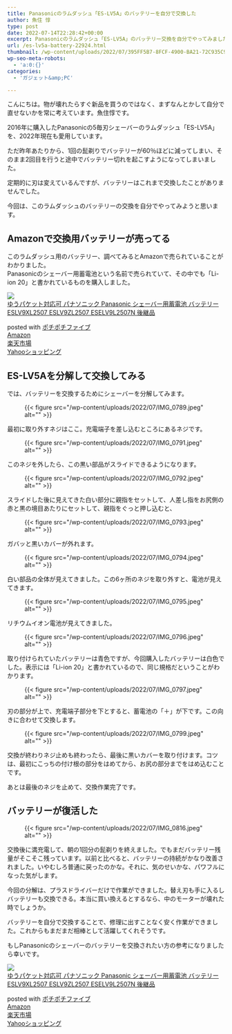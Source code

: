 ```yaml
---
title: Panasonicのラムダッシュ「ES-LV5A」のバッテリーを自分で交換した
author: 魚住 惇
type: post
date: 2022-07-14T22:28:42+00:00
excerpt: Panasonicのラムダッシュ「ES-LV5A」のバッテリー交換を自分でやってみました。
url: /es-lv5a-battery-22924.html
thumbnail: /wp-content/uploads/2022/07/395FF5B7-8FCF-4900-BA21-72C935C93E5B.jpeg
wp-seo-meta-robots:
  - 'a:0:{}'
categories:
  - 'ガジェット&amp;PC'

---
```

こんにちは。物が壊れたらすぐ新品を買うのではなく、まずなんとかして自分で直せないかを常に考えています。魚住惇です。

2016年に購入したPanasonicの5毎刃シェーバーのラムダッシュ「ES-LV5A」を、2022年現在も愛用しています。

ただ昨年あたりから、1回の髭剃りでバッテリーが60％ほどに減ってしまい、そのまま2回目を行うと途中でバッテリー切れを起こすようになってしまいました。

定期的に刃は変えているんですが、バッテリーはこれまで交換したことがありませんでした。

今回は、このラムダッシュのバッテリーの交換を自分でやってみようと思います。

## Amazonで交換用バッテリーが売ってる

このラムダッシュ用のバッテリー、調べてみるとAmazonで売られていることがわかりました。  
Panasonicのシェーバー用蓄電池という名前で売られていて、その中でも「Li-ion 20」と書かれているものを購入しました。

<div class="cstmreba">
  <div class="kaerebalink-box">
    <div class="kaerebalink-image">
      <a href="https://www.amazon.co.jp/dp/B07LG5VQD3?tag=jun3010me-22&#038;linkCode=ogi&#038;th=1&#038;psc=1" target="_blank" rel="noopener"><img decoding="async" src="https://m.media-amazon.com/images/I/412lAr12ZqL._SL160_.jpg" style="border: none;" /></a>
    </div>
    <div class="kaerebalink-info">
      <div class="kaerebalink-name">
        <a href="https://www.amazon.co.jp/dp/B07LG5VQD3?tag=jun3010me-22&#038;linkCode=ogi&#038;th=1&#038;psc=1" target="_blank" rel="noopener">ゆうパケット対応可 パナソニック Panasonic シェーバー用蓄電池 バッテリー ESLV9XL2507 ESLV9ZL2507 ESELV9L2507N 後継品</a></p>
        <div class="kaerebalink-powered-date">
          posted with <a href="http://192.168.11.200:8000/pochipochi5.php" rel="nofollow noopener" target="_blank">ポチポチファイブ</a>
        </div>
      </div>
      <div class="kaerebalink-link1">
        <div class="shoplinkamazon">
          <a href="https://www.amazon.co.jp/gp/search?keywords=ゆうパケット対応可 パナソニック Panasonic シェーバー用蓄電池 バッテリー ESLV9XL2507 ESLV9ZL2507 ESELV9L2507N 後継品&#038;tag=jun3010me-22" target="_blank" rel="noopener">Amazon</a>
        </div>
        <div class="shoplinkrakuten">
          <a href="https://hb.afl.rakuten.co.jp/hgc/10ef1d94.c90f9829.10ef1d95.53606a39/?pc=https%3A%2F%2Fsearch.rakuten.co.jp%2Fsearch%2Fmall%2Fゆうパケット対応可 パナソニック Panasonic シェーバー用蓄電池 バッテリー ESLV9XL2507 ESLV9ZL2507 ESELV9L2507N 後継品%2F-%2Ff.1-p.1-s.1-sf.0-st.A-v.2%3Fx%3D0%26scid%3Daf_ich_link_urltxt%26m%3Dhttp%3A%2F%2Fm.rakuten.co.jp%2F" target="_blank" rel="noopener">楽天市場</a>
        </div>
        <div class="shoplinkyahoo">
          <a href="https://ck.jp.ap.valuecommerce.com/servlet/referral?sid=3040825&pid=884909937&vc_url=http%3A%2F%2Fsearch.shopping.yahoo.co.jp%2Fsearch%3Fp%3Dゆうパケット対応可 パナソニック Panasonic シェーバー用蓄電池 バッテリー ESLV9XL2507 ESLV9ZL2507 ESELV9L2507N 後継品 "vcptn=kaereba" target="_blank" >Yahooショッピング<img decoding="async" loading="lazy" src="//ad.jp.ap.valuecommerce.com/servlet/gifbanner?sid=3040825&#038;pid=884909937" height="1" width="1" border="0" /></a>
        </div>
      </div>
    </div>
    <div class="booklink-footer">
    </div>
  </div>
</div>

## ES-LV5Aを分解して交換してみる

では、バッテリーを交換するためにシェーバーを分解してみます。
<figure class="wp-block-image">

{{< figure src="/wp-content/uploads/2022/07/IMG_0789.jpeg" alt="" >}} </figure> 

最初に取り外すネジはここ。充電端子を差し込むところにあるネジです。
<figure class="wp-block-image">

{{< figure src="/wp-content/uploads/2022/07/IMG_0791.jpeg" alt="" >}} </figure> 

このネジを外したら、この黒い部品がスライドできるようになります。
<figure class="wp-block-image">

{{< figure src="/wp-content/uploads/2022/07/IMG_0792.jpeg" alt="" >}} </figure> 

スライドした後に見えてきた白い部分に親指をセットして、人差し指をお尻側の赤と黒の境目あたりにセットして、親指をぐっと押し込むと、
<figure class="wp-block-image">

{{< figure src="/wp-content/uploads/2022/07/IMG_0793.jpeg" alt="" >}} </figure> 

ガバッと黒いカバーが外れます。
<figure class="wp-block-image">

{{< figure src="/wp-content/uploads/2022/07/IMG_0794.jpeg" alt="" >}} </figure> 

白い部品の全体が見えてきました。この6ヶ所のネジを取り外すと、電池が見えてきます。
<figure class="wp-block-image">

{{< figure src="/wp-content/uploads/2022/07/IMG_0795.jpeg" alt="" >}} </figure> 

リチウムイオン電池が見えてきました。
<figure class="wp-block-image">

{{< figure src="/wp-content/uploads/2022/07/IMG_0796.jpeg" alt="" >}} </figure> 

取り付けられていたバッテリーは青色ですが、今回購入したバッテリーは白色でした。表示には「Li-ion 20」と書かれているので、同じ規格だということがわかります。
<figure class="wp-block-image">

{{< figure src="/wp-content/uploads/2022/07/IMG_0797.jpeg" alt="" >}} </figure> 

刃の部分が上で、充電端子部分を下とすると、蓄電池の「＋」が下です。この向きに合わせて交換します。
<figure class="wp-block-image">

{{< figure src="/wp-content/uploads/2022/07/IMG_0799.jpeg" alt="" >}} </figure> 

交換が終わりネジ止めも終わったら、最後に黒いカバーを取り付けます。コツは、最初にこっちの付け根の部分をはめてから、お尻の部分までをはめ込むことです。

あとは最後のネジを止めて、交換作業完了です。

## バッテリーが復活した
<figure class="wp-block-image">

{{< figure src="/wp-content/uploads/2022/07/IMG_0816.jpeg" alt="" >}} </figure> 

交換後に満充電して、朝の1回分の髭剃りを終えました。でもまだバッテリー残量がそこそこ残っています。以前と比べると、バッテリーの持続がかなり改善されました。いやむしろ普通に戻ったのかな。それに、気のせいかな、パワフルになった気がします。

今回の分解は、プラスドライバーだけで作業ができました。替え刃も手に入るしバッテリーも交換できる。本当に買い換えるとするなら、中のモーターが壊れた時でしょうか。

バッテリーを自分で交換することで、修理に出すことなく安く作業ができました。これからもまだまだ相棒として活躍してくれそうです。

もしPanasonicのシェーバーのバッテリーを交換されたい方の参考になりましたら幸いです。

<div class="cstmreba">
  <div class="kaerebalink-box">
    <div class="kaerebalink-image">
      <a href="https://www.amazon.co.jp/dp/B07LG5VQD3?tag=jun3010me-22&#038;linkCode=ogi&#038;th=1&#038;psc=1" target="_blank" rel="noopener"><img decoding="async" src="https://m.media-amazon.com/images/I/412lAr12ZqL._SL160_.jpg" style="border: none;" /></a>
    </div>
    <div class="kaerebalink-info">
      <div class="kaerebalink-name">
        <a href="https://www.amazon.co.jp/dp/B07LG5VQD3?tag=jun3010me-22&#038;linkCode=ogi&#038;th=1&#038;psc=1" target="_blank" rel="noopener">ゆうパケット対応可 パナソニック Panasonic シェーバー用蓄電池 バッテリー ESLV9XL2507 ESLV9ZL2507 ESELV9L2507N 後継品</a></p>
        <div class="kaerebalink-powered-date">
          posted with <a href="http://192.168.11.200:8000/pochipochi5.php" rel="nofollow noopener" target="_blank">ポチポチファイブ</a>
        </div>
      </div>
      <div class="kaerebalink-link1">
        <div class="shoplinkamazon">
          <a href="https://www.amazon.co.jp/gp/search?keywords=ゆうパケット対応可 パナソニック Panasonic シェーバー用蓄電池 バッテリー ESLV9XL2507 ESLV9ZL2507 ESELV9L2507N 後継品&#038;tag=jun3010me-22" target="_blank" rel="noopener">Amazon</a>
        </div>
        <div class="shoplinkrakuten">
          <a href="https://hb.afl.rakuten.co.jp/hgc/10ef1d94.c90f9829.10ef1d95.53606a39/?pc=https%3A%2F%2Fsearch.rakuten.co.jp%2Fsearch%2Fmall%2Fゆうパケット対応可 パナソニック Panasonic シェーバー用蓄電池 バッテリー ESLV9XL2507 ESLV9ZL2507 ESELV9L2507N 後継品%2F-%2Ff.1-p.1-s.1-sf.0-st.A-v.2%3Fx%3D0%26scid%3Daf_ich_link_urltxt%26m%3Dhttp%3A%2F%2Fm.rakuten.co.jp%2F" target="_blank" rel="noopener">楽天市場</a>
        </div>
        <div class="shoplinkyahoo">
          <a href="https://ck.jp.ap.valuecommerce.com/servlet/referral?sid=3040825&pid=884909937&vc_url=http%3A%2F%2Fsearch.shopping.yahoo.co.jp%2Fsearch%3Fp%3Dゆうパケット対応可 パナソニック Panasonic シェーバー用蓄電池 バッテリー ESLV9XL2507 ESLV9ZL2507 ESELV9L2507N 後継品 "vcptn=kaereba" target="_blank" >Yahooショッピング<img decoding="async" loading="lazy" src="//ad.jp.ap.valuecommerce.com/servlet/gifbanner?sid=3040825&#038;pid=884909937" height="1" width="1" border="0" /></a>
        </div>
      </div>
    </div>
    <div class="booklink-footer">
    </div>
  </div>
</div>